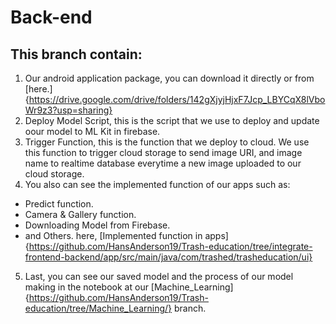 # Back-end

## This branch contain:
1. Our android application package, you can download it directly or from [here.]{https://drive.google.com/drive/folders/142gXjyjHjxF7Jcp_LBYCqX8lVboWr9z3?usp=sharing}
2. Deploy Model Script, this is the script that we use to deploy and update oour model to ML Kit in firebase.
3. Trigger Function, this is the function that we deploy to cloud. We use this function to trigger cloud storage to send image URI, and image name to realtime database everytime a new image uploaded to our cloud storage.
4. You also can see the implemented function of our apps such as:
  * Predict function.
  * Camera & Gallery function.
  * Downloading Model from Firebase.
  * and Others.
here, [Implemented function in apps]{https://github.com/HansAnderson19/Trash-education/tree/integrate-frontend-backend/app/src/main/java/com/trashed/trasheducation/ui}
5. Last, you can see our saved model and the process of our model making in the notebook at our [Machine_Learning]{https://github.com/HansAnderson19/Trash-education/tree/Machine_Learning/} branch.
